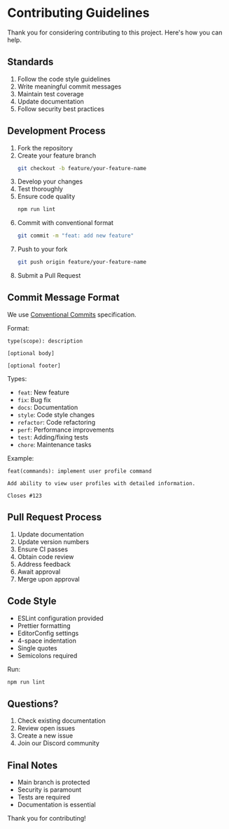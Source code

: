 # Contributing Guidelines

Thank you for considering contributing to this project. Here's how you can help.

## Standards

1. Follow the code style guidelines
2. Write meaningful commit messages
3. Maintain test coverage
4. Update documentation
5. Follow security best practices

## Development Process

1. Fork the repository
2. Create your feature branch
    ```bash
    git checkout -b feature/your-feature-name
    ```
3. Develop your changes
4. Test thoroughly
5. Ensure code quality
    ```bash
    npm run lint
    ```
6. Commit with conventional format
    ```bash
    git commit -m "feat: add new feature"
    ```
7. Push to your fork
    ```bash
    git push origin feature/your-feature-name
    ```
8. Submit a Pull Request

## Commit Message Format

We use [Conventional Commits](https://www.conventionalcommits.org/)
specification.

Format:

```
type(scope): description

[optional body]

[optional footer]
```

Types:

-   `feat`: New feature
-   `fix`: Bug fix
-   `docs`: Documentation
-   `style`: Code style changes
-   `refactor`: Code refactoring
-   `perf`: Performance improvements
-   `test`: Adding/fixing tests
-   `chore`: Maintenance tasks

Example:

```
feat(commands): implement user profile command

Add ability to view user profiles with detailed information.

Closes #123
```

## Pull Request Process

1. Update documentation
2. Update version numbers
3. Ensure CI passes
4. Obtain code review
5. Address feedback
6. Await approval
7. Merge upon approval

## Code Style

-   ESLint configuration provided
-   Prettier formatting
-   EditorConfig settings
-   4-space indentation
-   Single quotes
-   Semicolons required

Run:

```bash
npm run lint
```

## Questions?

1. Check existing documentation
2. Review open issues
3. Create a new issue
4. Join our Discord community

## Final Notes

-   Main branch is protected
-   Security is paramount
-   Tests are required
-   Documentation is essential

Thank you for contributing!

